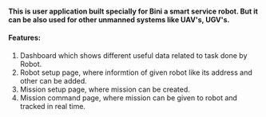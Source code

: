 #### This is user application built specially for Bini a smart service robot. But it can be also used for other unmanned systems like UAV's, UGV's.

#### Features:
1. Dashboard which shows different useful data related to task done by Robot.
2. Robot setup page, where informtion of given robot like its address and other can be added.
3. Mission setup page, where mission can be created.
4. Mission command page, where mission can be given to robot and tracked in real time.


